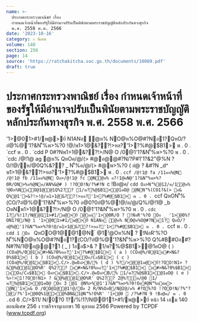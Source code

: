 ```yaml
---
name: >-
  ประกาศกระทรวงพาณิชย์ เรื่อง
  กำหนดเจ้าหน้าที่ของรัฐให้มีอำนาจปรับเป็นพินัยตามพระราชบัญญัติหลักประกันทางธุรกิจ
  พ.ศ. 2558 พ.ศ. 2566
date: '2023-10-16'
category: ง พิเศษ
volume: 140
section: 256
page: 14
source: 'https://ratchakitcha.soc.go.th/documents/10089.pdf'
draft: true
---
```


# ประกาศกระทรวงพาณิชย์ เรื่อง กำหนดเจ้าหน้าที่ของรัฐให้มีอำนาจปรับเป็นพินัยตามพระราชบัญญัติหลักประกันทางธุรกิจ พ.ศ. 2558 พ.ศ. 2566

'1>@01>#1/พ@>0์ N1ANอ ํ@ห% NO@ห%O@#?Nอ1?QหO/?อํ@%@'1?&N'็%พ>%?0 !@/พ1>1@&??!>หล?'1>?%#@$B1> พ . 0 . `ccf พ . 0 . `cdd P 0#?Nพ1>1@&??!>/N@ O /0@1'1?&N'็%พ>%?0 พ . 0 . `cdc /@!1@ ag ํ@ห% QหOค/@/(> #@อ@@#?N/?P#1'1?&2"@%N ? 0/!@/ห/@0Q%&?? _ N'็%ค/@/(> #@พ>%?0 ( ลํ@ ? &#?N _d^ พ1>1@&??!>หล?'1>?%#@$B1> พ . 0 . `ccf /@!1@ fa /11คห%@N /@!1@ fb /11คห%@N Oล>/@!1@ fc @Nํ@ห% อ?!1@คN@'1?&N'็%พ>%?0R/ON>%ห%@Nห/AN%&@# ) !?OO!N/?%#?N `c !Bล@ค/ `cdd Oล>N'็%@12/ค/1ํ@ห% !ํ@Oห%NอO@1@@1Q%2?? 1/พ?%@$B1>@1คO@ @NN'็%(CO1?&(> อ& Q%@1'>&?!>!@/พ1>1@&??!>หล?'1>?%#@$B1> พ . 0 . `ccf QหON'็%(CO/?อํ@%@'1?&N'็%พ>%?0 อ@0?0อํ@%@!@/ค/@/Q%/@!1@ _b OหNพ1>1@&??!>/N@ O /0@1'1?&N'็%พ>%?0 พ . 0 . `cdc 1?/%!1?/N@@11>#1/พ@>0์ @ออ'1>@0R/O ? !NอR'%?O Oอ _ '1>@0%?ON1?0/N@ ì '1>@01>#1/พ@>0์ N1ANอ ํ@ห% NO@ห%O@#?Nอ1? QหO/?อํ@%@'1?&N'็%พ>%?0!@/พ1>1@&??!>หล?'1>?%#@$B1> พ . 0 . `ccf พ . 0 . `cdd î Oอ ` QหOO@1@@1@N ํ @1!ํ@Oห%N ? !NอR'%?O N'็%NO@ห%O@#?Nอ1?(CO/?อํ@%@'1?&N'็%พ>%?0 Q%#B#Oอ#?N#?N/1@อ@@?1 ( _ ) 1ออ$>& ? 1/พ?%@$B1>@1คO@ ( ` ) (COอํ@%/0@1อ#>N&?0%หล?'1>?%#@$B1> ( a ) (COอํ@%/0@1อ#>N&?0%$B1> ( b ) (COอํ@%/0@1อOอ/Cล$B1> ( c ) (COอํ@%/0@1อ$B1>.C/>.@คOล>B/% ( d ) %?/>@@1พ@>0์!?OO!N1> ? &ํ@%@@1@O%R' Q%2?? อ#>N&?0%หล?'1>?%#@$B1> อ#>N&?0%$B1> อOอ/Cล$B1> Oล>อ$B1>.C/>.@คOล>B/% 1/พ?%@$B1>@1คO@ ( e ) %>!>1!?OO!N1> ? &ํ@%@@1@O%R' Q%2?? 2ํ@%?ห/@0 1/พ?%@$B1>@1คO@ Oอ 3 @1 ํ @N%>%@1'1?&N'็%พ>%?0!Oอ#ํ@N'็%อค์ค> @N'1>อ& O /0O@1@@1!@/Oอ 2 R/N%Oอ0/N@2@/ค% #?O%?O !?OO!N/?%"? @/?%'1>@0Q%1@>@%BN&1@N'็%!O%R' '1>@0  /?%#?N 9 !Bล@ค/ พ . 0 . `cd 6 .C/>$11/ N/0?0 1?/%!1?/N@@11>#1/พ@>0์ หน้า 14 เลม 140 ตอนพิเศษ 256 ง ราชกิจจานุเบกษา 16 ตุลาคม 2566 Powered by TCPDF (www.tcpdf.org)
